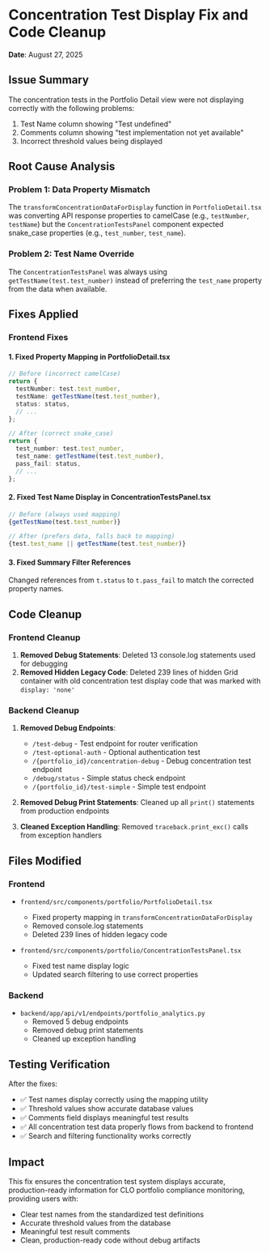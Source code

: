 # Concentration Test Display Fix and Code Cleanup
**Date**: August 27, 2025

## Issue Summary
The concentration tests in the Portfolio Detail view were not displaying correctly with the following problems:
1. Test Name column showing "Test undefined"
2. Comments column showing "test implementation not yet available"
3. Incorrect threshold values being displayed

## Root Cause Analysis

### Problem 1: Data Property Mismatch
The `transformConcentrationDataForDisplay` function in `PortfolioDetail.tsx` was converting API response properties to camelCase (e.g., `testNumber`, `testName`) but the `ConcentrationTestsPanel` component expected snake_case properties (e.g., `test_number`, `test_name`).

### Problem 2: Test Name Override
The `ConcentrationTestsPanel` was always using `getTestName(test.test_number)` instead of preferring the `test_name` property from the data when available.

## Fixes Applied

### Frontend Fixes

#### 1. Fixed Property Mapping in PortfolioDetail.tsx
```typescript
// Before (incorrect camelCase)
return {
  testNumber: test.test_number,
  testName: getTestName(test.test_number),
  status: status,
  // ...
};

// After (correct snake_case)
return {
  test_number: test.test_number,
  test_name: getTestName(test.test_number),
  pass_fail: status,
  // ...
};
```

#### 2. Fixed Test Name Display in ConcentrationTestsPanel.tsx
```typescript
// Before (always used mapping)
{getTestName(test.test_number)}

// After (prefers data, falls back to mapping)
{test.test_name || getTestName(test.test_number)}
```

#### 3. Fixed Summary Filter References
Changed references from `t.status` to `t.pass_fail` to match the corrected property names.

## Code Cleanup

### Frontend Cleanup
1. **Removed Debug Statements**: Deleted 13 console.log statements used for debugging
2. **Removed Hidden Legacy Code**: Deleted 239 lines of hidden Grid container with old concentration test display code that was marked with `display: 'none'`

### Backend Cleanup
1. **Removed Debug Endpoints**:
   - `/test-debug` - Test endpoint for router verification
   - `/test-optional-auth` - Optional authentication test
   - `/{portfolio_id}/concentration-debug` - Debug concentration test endpoint
   - `/debug/status` - Simple status check endpoint
   - `/{portfolio_id}/test-simple` - Simple test endpoint

2. **Removed Debug Print Statements**: Cleaned up all `print()` statements from production endpoints

3. **Cleaned Exception Handling**: Removed `traceback.print_exc()` calls from exception handlers

## Files Modified

### Frontend
- `frontend/src/components/portfolio/PortfolioDetail.tsx`
  - Fixed property mapping in `transformConcentrationDataForDisplay`
  - Removed console.log statements
  - Deleted 239 lines of hidden legacy code

- `frontend/src/components/portfolio/ConcentrationTestsPanel.tsx`
  - Fixed test name display logic
  - Updated search filtering to use correct properties

### Backend
- `backend/app/api/v1/endpoints/portfolio_analytics.py`
  - Removed 5 debug endpoints
  - Removed debug print statements
  - Cleaned up exception handling

## Testing Verification
After the fixes:
- ✅ Test names display correctly using the mapping utility
- ✅ Threshold values show accurate database values
- ✅ Comments field displays meaningful test results
- ✅ All concentration test data properly flows from backend to frontend
- ✅ Search and filtering functionality works correctly

## Impact
This fix ensures the concentration test system displays accurate, production-ready information for CLO portfolio compliance monitoring, providing users with:
- Clear test names from the standardized test definitions
- Accurate threshold values from the database
- Meaningful test result comments
- Clean, production-ready code without debug artifacts